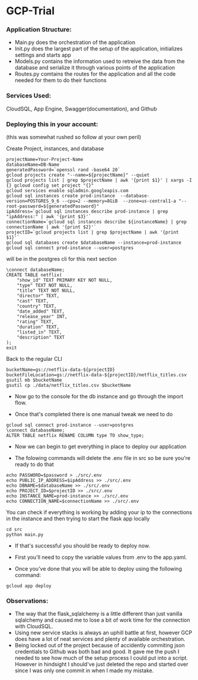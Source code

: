 # GCP-Trial

### Application Structure:

- Main.py does the orchestration of the application
- Init.py does the largest part of the setup of the application, initializes settings and starts app
- Models.py contains the information used to retreive the data from the database and serialize it through various points of the application
- Routes.py comtains the routes for the application and all the code needed for them to do their functions

### Services Used:

CloudSQL, App Engine, Swagger(documentation), and Github

### Deploying this in your account:

(this was somewhat rushed so follow at your own peril)

Create Project, instances, and database

```
projectName=Your-Project-Name
databaseName=DB-Name
generatedPassword=`openssl rand -base64 20`
gcloud projects create "--name=${projectName}" --quiet
gcloud projects list | grep $projectName | awk '{print $1}' | xargs -I {} gcloud config set project "{}"
gcloud services enable sqladmin.googleapis.com
gcloud sql instances create prod-instance  --database-version=POSTGRES_9_6 --cpu=2 --memory=8GiB  --zone=us-central1-a "--root-password=${generatedPassword}"
ipAddress=`gcloud sql instances describe prod-instance | grep "ipAddress:" | awk '{print $3}'`
connectionName=`gcloud sql instances describe ${instanceName} | grep connectionName | awk '{print $2}'`
projectID=`gcloud projects list | grep $projectName | awk '{print $1}'`
gcloud sql databases create $databaseName --instance=prod-instance
gcloud sql connect prod-instance --user=postgres
```

will be in the postgres cli for this next section

```
\connect databaseName;
CREATE TABLE netflix(
    "show_id" TEXT PRIMARY KEY NOT NULL,
    "type" TEXT NOT NULL,
    "title" TEXT NOT NULL,
    "director" TEXT,
    "cast" TEXT,
    "country" TEXT,
    "date_added" TEXT,
    "release_year" INT,
    "rating" TEXT,
    "duration" TEXT,
    "listed_in" TEXT,
    "description" TEXT
);
exit
```

Back to the regular CLI

```
bucketName=gs://netflix-data-${projectID}
bucketFileLocation=gs://netflix-data-${projectID}/netflix_titles.csv
gsutil mb $bucketName
gsutil cp ./data/netflix_titles.csv $bucketName
```

- Now go to the console for the db instance and go through the import flow.

- Once that's completed there is one manual tweak we need to do

```
gcloud sql connect prod-instance --user=postgres
\connect databaseName;
ALTER TABLE netflix RENAME COLUMN type TO show_type;
```

- Now we can begin to get everything in place to deploy our application

- The folowing commands will delete the .env file in src so be sure you're ready to do that

```
echo PASSWORD=$password > ./src/.env
echo PUBLIC_IP_ADDRESS=$ipAddress >> ./src/.env
echo DBNAME=$databaseName >> ./src/.env
echo PROJECT_ID=$projectID >> ./src/.env
echo INSTANCE_NAME=prod-instance >> ./src/.env
echo CONNECTION_NAME=$connectionName >> ./src/.env
```

You can check if everything is working by adding your ip to the connections in the instance and then trying to start the flask app locally

```
cd src
python main.py
```

- If that's successful you should be ready to deploy now.

- First you'll need to copy the variable values from .env to the app.yaml.

- Once you've done that you will be able to deploy using the following command:

```
gcloud app deploy
```

### Observations:

- The way that the flask_sqlalchemy is a little different than just vanilla sqlalchemy and caused me to lose a bit of work time for the connection with CloudSQL.
- Using new service stacks is always an uphill battle at first, however GCP does have a lot of neat services and plenty of available orchestration.
- Being locked out of the project because of accidently commiting json credentials to Github was both bad and good. It gave me the push I needed to see how much of the setup process I could put into a script. However in hindsight I should've just deleted the repo and started over since I was only one commit in when I made my mistake.
